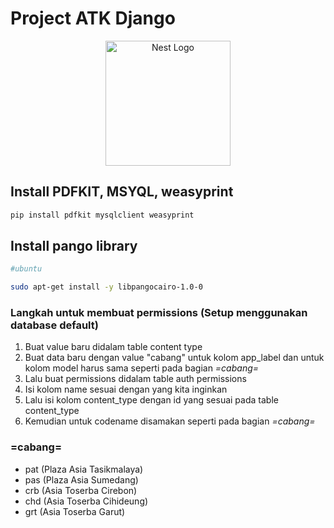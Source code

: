
<h1>Project ATK Django</h1>

<p align="center">
  <a><img src="https://encrypted-tbn0.gstatic.com/images?q=tbn:ANd9GcQqwPdqgkrKMfhAhX2gEAbLFfQK1T6r94FEZw&s" width="200" alt="Nest Logo" /></a>
</p>

## Install PDFKIT, MSYQL, weasyprint

```bash
pip install pdfkit mysqlclient weasyprint
```

## Install pango library

```bash
#ubuntu

sudo apt-get install -y libpangocairo-1.0-0
```


### Langkah untuk membuat permissions (Setup menggunakan database default)
  1. Buat value baru didalam table content type
  2. Buat data baru dengan value "cabang" untuk kolom app_label dan untuk kolom model harus sama seperti pada bagian *=cabang=*
  3. Lalu buat permissions didalam table auth permissions
  4. Isi kolom name sesuai dengan yang kita inginkan 
  5. Lalu isi kolom content_type dengan id yang sesuai pada table content_type
  6. Kemudian untuk codename disamakan seperti pada bagian *=cabang=*


### =cabang=
 - pat (Plaza Asia Tasikmalaya)
 - pas (Plaza Asia Sumedang)
 - crb (Asia Toserba Cirebon)
 - chd (Asia Toserba Cihideung)
 - grt (Asia Toserba Garut)
